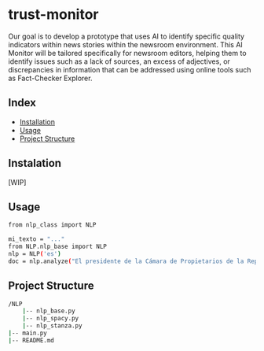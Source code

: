 # trust-monitor
Our goal is to develop a prototype that uses AI to identify specific quality indicators within news stories within the newsroom environment. This AI Monitor will be tailored specifically for newsroom editors, helping them to identify issues such as a lack of sources, an excess of adjectives, or discrepancies in information that can be addressed using online tools such as Fact-Checker Explorer.

## Index

- [Installation](#instalation)
- [Usage](#usage)
- [Project Structure](#project-structure)

## Instalation

[WIP]

## Usage

```bash
from nlp_class import NLP

mi_texto = "..."
from NLP.nlp_base import NLP
nlp = NLP('es')
doc = nlp.analyze("El presidente de la Cámara de Propietarios de la República Argentina aseguró...")
```

## Project Structure

```bash
/NLP
    |-- nlp_base.py
    |-- nlp_spacy.py
    |-- nlp_stanza.py
|-- main.py
|-- README.md
```
